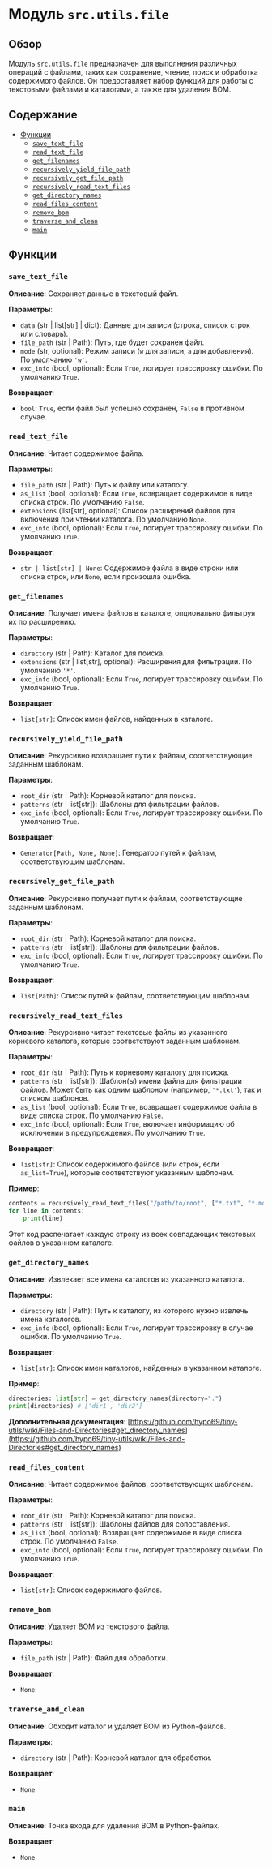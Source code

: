 # Модуль `src.utils.file`

## Обзор

Модуль `src.utils.file` предназначен для выполнения различных операций с файлами, таких как сохранение, чтение, поиск и обработка содержимого файлов. Он предоставляет набор функций для работы с текстовыми файлами и каталогами, а также для удаления BOM.

## Содержание
- [Функции](#Функции)
    - [`save_text_file`](#save_text_file)
    - [`read_text_file`](#read_text_file)
    - [`get_filenames`](#get_filenames)
    - [`recursively_yield_file_path`](#recursively_yield_file_path)
    - [`recursively_get_file_path`](#recursively_get_file_path)
    - [`recursively_read_text_files`](#recursively_read_text_files)
    - [`get_directory_names`](#get_directory_names)
    - [`read_files_content`](#read_files_content)
    - [`remove_bom`](#remove_bom)
    - [`traverse_and_clean`](#traverse_and_clean)
    - [`main`](#main)

## Функции

### `save_text_file`

**Описание**: Сохраняет данные в текстовый файл.

**Параметры**:
- `data` (str | list[str] | dict): Данные для записи (строка, список строк или словарь).
- `file_path` (str | Path): Путь, где будет сохранен файл.
- `mode` (str, optional): Режим записи (`w` для записи, `a` для добавления). По умолчанию `'w'`.
- `exc_info` (bool, optional): Если `True`, логирует трассировку ошибки. По умолчанию `True`.

**Возвращает**:
- `bool`: `True`, если файл был успешно сохранен, `False` в противном случае.

### `read_text_file`

**Описание**: Читает содержимое файла.

**Параметры**:
- `file_path` (str | Path): Путь к файлу или каталогу.
- `as_list` (bool, optional): Если `True`, возвращает содержимое в виде списка строк. По умолчанию `False`.
- `extensions` (list[str], optional): Список расширений файлов для включения при чтении каталога. По умолчанию `None`.
- `exc_info` (bool, optional): Если `True`, логирует трассировку ошибки. По умолчанию `True`.

**Возвращает**:
- `str | list[str] | None`: Содержимое файла в виде строки или списка строк, или `None`, если произошла ошибка.

### `get_filenames`

**Описание**: Получает имена файлов в каталоге, опционально фильтруя их по расширению.

**Параметры**:
- `directory` (str | Path): Каталог для поиска.
- `extensions` (str | list[str], optional): Расширения для фильтрации. По умолчанию `'*'`.
- `exc_info` (bool, optional): Если `True`, логирует трассировку ошибки. По умолчанию `True`.

**Возвращает**:
- `list[str]`: Список имен файлов, найденных в каталоге.

### `recursively_yield_file_path`

**Описание**: Рекурсивно возвращает пути к файлам, соответствующие заданным шаблонам.

**Параметры**:
- `root_dir` (str | Path): Корневой каталог для поиска.
- `patterns` (str | list[str]): Шаблоны для фильтрации файлов.
- `exc_info` (bool, optional): Если `True`, логирует трассировку ошибки. По умолчанию `True`.

**Возвращает**:
- `Generator[Path, None, None]`: Генератор путей к файлам, соответствующим шаблонам.

### `recursively_get_file_path`

**Описание**: Рекурсивно получает пути к файлам, соответствующие заданным шаблонам.

**Параметры**:
- `root_dir` (str | Path): Корневой каталог для поиска.
- `patterns` (str | list[str]): Шаблоны для фильтрации файлов.
- `exc_info` (bool, optional): Если `True`, логирует трассировку ошибки. По умолчанию `True`.

**Возвращает**:
- `list[Path]`: Список путей к файлам, соответствующим шаблонам.

### `recursively_read_text_files`

**Описание**: Рекурсивно читает текстовые файлы из указанного корневого каталога, которые соответствуют заданным шаблонам.

**Параметры**:
- `root_dir` (str | Path): Путь к корневому каталогу для поиска.
- `patterns` (str | list[str]): Шаблон(ы) имени файла для фильтрации файлов. Может быть как одним шаблоном (например, `'*.txt'`), так и списком шаблонов.
- `as_list` (bool, optional): Если `True`, возвращает содержимое файла в виде списка строк. По умолчанию `False`.
- `exc_info` (bool, optional): Если `True`, включает информацию об исключении в предупреждения. По умолчанию `True`.

**Возвращает**:
- `list[str]`: Список содержимого файлов (или строк, если `as_list=True`), которые соответствуют указанным шаблонам.

**Пример**:
```python
contents = recursively_read_text_files("/path/to/root", ["*.txt", "*.md"], as_list=True)
for line in contents:
    print(line)
```
Этот код распечатает каждую строку из всех совпадающих текстовых файлов в указанном каталоге.

### `get_directory_names`

**Описание**: Извлекает все имена каталогов из указанного каталога.

**Параметры**:
- `directory` (str | Path): Путь к каталогу, из которого нужно извлечь имена каталогов.
- `exc_info` (bool, optional): Если `True`, логирует трассировку в случае ошибки. По умолчанию `True`.

**Возвращает**:
- `list[str]`: Список имен каталогов, найденных в указанном каталоге.

**Пример**:
```python
directories: list[str] = get_directory_names(directory=".")
print(directories) # ['dir1', 'dir2']
```

**Дополнительная документация**: [https://github.com/hypo69/tiny-utils/wiki/Files-and-Directories#get_directory_names](https://github.com/hypo69/tiny-utils/wiki/Files-and-Directories#get_directory_names)

### `read_files_content`

**Описание**: Читает содержимое файлов, соответствующих шаблонам.

**Параметры**:
- `root_dir` (str | Path): Корневой каталог для поиска.
- `patterns` (str | list[str]): Шаблоны файлов для сопоставления.
- `as_list` (bool, optional): Возвращает содержимое в виде списка строк. По умолчанию `False`.
- `exc_info` (bool, optional): Если `True`, логирует трассировку ошибки. По умолчанию `True`.

**Возвращает**:
- `list[str]`: Список содержимого файлов.

### `remove_bom`

**Описание**: Удаляет BOM из текстового файла.

**Параметры**:
- `file_path` (str | Path): Файл для обработки.

**Возвращает**:
- `None`

### `traverse_and_clean`

**Описание**: Обходит каталог и удаляет BOM из Python-файлов.

**Параметры**:
- `directory` (str | Path): Корневой каталог для обработки.

**Возвращает**:
- `None`

### `main`

**Описание**: Точка входа для удаления BOM в Python-файлах.

**Возвращает**:
- `None`